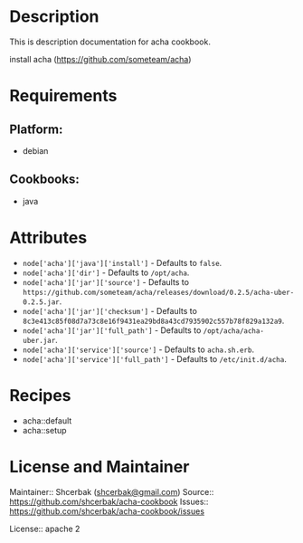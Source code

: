 # Description

This is description documentation for acha cookbook.

install acha (https://github.com/someteam/acha)

# Requirements

## Platform:

* debian

## Cookbooks:

* java

# Attributes

* `node['acha']['java']['install']` -  Defaults to `false`.
* `node['acha']['dir']` -  Defaults to `/opt/acha`.
* `node['acha']['jar']['source']` -  Defaults to `https://github.com/someteam/acha/releases/download/0.2.5/acha-uber-0.2.5.jar`.
* `node['acha']['jar']['checksum']` -  Defaults to `8c3e413c85f08d7a73c8e16f9431ea29bd8a43cd7935902c557b78f829a132a9`.
* `node['acha']['jar']['full_path']` -  Defaults to `/opt/acha/acha-uber.jar`.
* `node['acha']['service']['source']` -  Defaults to `acha.sh.erb`.
* `node['acha']['service']['full_path']` -  Defaults to `/etc/init.d/acha`.

# Recipes

* acha::default
* acha::setup

# License and Maintainer

Maintainer:: Shcerbak (<shcerbak@gmail.com>)
Source:: https://github.com/shcerbak/acha-cookbook
Issues:: https://github.com/shcerbak/acha-cookbook/issues

License:: apache 2
